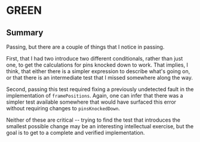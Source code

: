 # GREEN

## Summary

Passing, but there are a couple of things that I notice
in passing.

First, that I had two introduce two different conditionals,
rather than just one, to get the calculations for pins knocked
down to work.  That implies, I think, that either there is
a simpler expression to describe what's going on, or that
there is an intermediate test that I missed somewhere along
the way.

Second, passing this test required fixing a previously undetected
fault in the implementation of `framePositions`.  Again, one can
infer that there was a simpler test available somewhere that
would have surfaced this error without requiring changes to
`pinsKnockedDown`.

Neither of these are critical -- trying to find the test
that introduces the smallest possible change may be an
interesting intellectual exercise, but the goal is to get to
a complete and verified implementation.